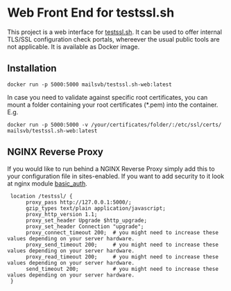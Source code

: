 # Web Front End for testssl.sh

This project is a web interface for [testssl.sh](https://testssl.sh/). It can be used to offer internal TLS/SSL configuration check portals, whereever the usual public tools are not applicable. It is available as Docker image.

## Installation

`docker run -p 5000:5000 mailsvb/testssl.sh-web:latest`

In case you need to validate against specific root certificates, you can mount a folder containing your root certificates (*.pem) into the container. E.g.

`docker run -p 5000:5000 -v /your/certificates/folder/:/etc/ssl/certs/ mailsvb/testssl.sh-web:latest`

## NGINX Reverse Proxy

If you would like to run behind a NGINX Reverse Proxy simply add this to your configuration file in sites-enabled. 
If you want to add security to it look at nginx module [basic_auth](http://nginx.org/en/docs/http/ngx_http_auth_basic_module.html).

     location /testssl/ {
          proxy_pass http://127.0.0.1:5000/;
          gzip_types text/plain application/javascript;
          proxy_http_version 1.1;
          proxy_set_header Upgrade $http_upgrade;
          proxy_set_header Connection "upgrade";
          proxy_connect_timeout 200;  # you might need to increase these values depending on your server hardware. 
          proxy_send_timeout 200;     # you might need to increase these values depending on your server hardware. 
          proxy_read_timeout 200;     # you might need to increase these values depending on your server hardware. 
          send_timeout 200;           # you might need to increase these values depending on your server hardware. 
     }
